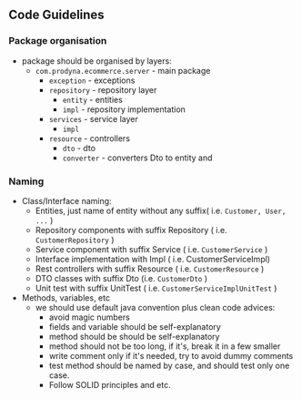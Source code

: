 ## Code Guidelines

### Package organisation

* package should be organised by layers:
    * `com.prodyna.ecommerce.server` - main package
        * `exception` - exceptions
        * `repository` - repository layer
            * `entity` - entities
            * `impl` - repository implementation
        * `services` - service layer
            * `impl`
        *  `resource` - controllers
            * `dto` - dto
            * `converter` - converters Dto to entity and                   

### Naming 
* Class/Interface naming:
    * Entities, just name of entity without any suffix( i.e. `Customer, User, ...` )
    * Repository components with suffix Repository ( i.e. `CustomerRepository` )
    * Service component with suffix Service ( i.e. `CustomerService` )
    * Interface implementation with Impl ( i.e. CustomerServiceImpl)
    * Rest controllers with suffix Resource ( i.e. `CustomerResource` )
    * DTO classes with suffix Dto (i.e. `CustomerDto` )
    * Unit test with suffix UnitTest ( i.e. `CustomerServiceImplUnitTest` )
* Methods, variables, etc
    * we should use default java convention plus clean code advices:
        * avoid magic numbers
        * fields and variable should be self-explanatory
        * method should be should be self-explanatory
        * method should not be too long, if it's, break it in a few smaller
        * write comment only if it's needed, try to avoid dummy comments
        * test method should be named by case, and should test only one case.
        * Follow SOLID principles and etc.     